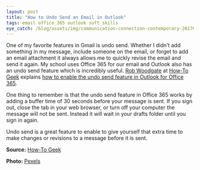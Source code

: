 ```yaml
---
layout: post
title: "How to Undo Send an Email in Outlook"
tags: email office_365 outlook soft_skills
eye_catch: /blog/assets/img/communication-connection-contemporary-261706.jpg
---
```


One of my favorite features in Gmail is undo send.  Whether I didn’t add something in my message, include someone on the email, or forget to add an email attachment it always allows me to quickly revise the email and send it again.  My school uses Office 365 for our email and Outlook also has an undo send feature which is incredibly useful. [Rob Woodgate](https://twitter.com/agiledoc) at [How-To Geek](https://www.howtogeek.com/) explains [how to enable the undo send feature in Outlook for Office 365](https://www.howtogeek.com/423308/you-can-undo-send-in-outlook-just-like-gmail/).

<!--more-->

One thing to remember is that the undo send feature in Office 365 works by adding a buffer time of 30 seconds before your message is sent.  If you sign out, close the tab in your web browser, or turn off your computer the message will not be sent.  Instead it will wait in your drafts folder until you sign in again.

Undo send is a great feature to enable to give yourself that extra time to make changes or revisions to a message before it is sent.

**Source:** [How-To Geek](https://www.howtogeek.com/423308/you-can-undo-send-in-outlook-just-like-gmail/)

**Photo:** [Pexels](https://www.pexels.com/photo/business-communication-computer-connection-261706/)
